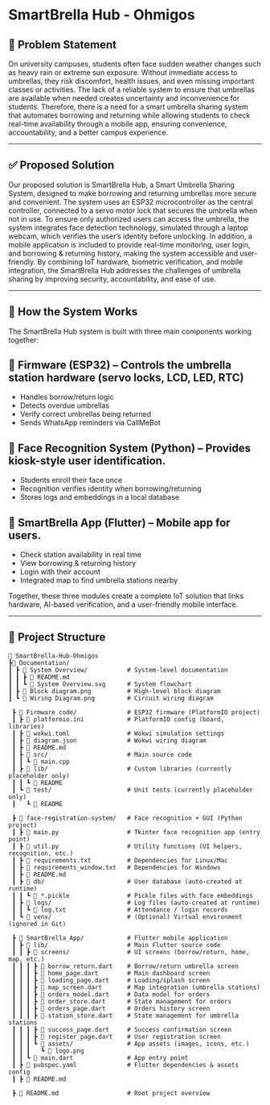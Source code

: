 
# SmartBrella Hub - Ohmigos

## 🧩 Problem Statement
On university campuses, students often face sudden weather changes such as heavy rain or extreme sun exposure. Without immediate access to umbrellas, they risk discomfort, health issues, and even missing important classes or activities. The lack of a reliable system to ensure that umbrellas are available when needed creates uncertainty and inconvenience for students. Therefore, there is a need for a smart umbrella sharing system that automates borrowing and returning while allowing students to check real-time availability through a mobile app, ensuring convenience, accountability, and a better campus experience.

---

## ✅ Proposed Solution
Our proposed solution is SmartBrella Hub, a Smart Umbrella Sharing System, designed to make borrowing and returning umbrellas more secure and convenient. The system uses an ESP32 microcontroller as the central controller, connected to a servo motor lock that secures the umbrella when not in use. To ensure only authorized users can access the umbrella, the system integrates face detection technology, simulated through a laptop webcam, which verifies the user’s identity before unlocking. In addition, a mobile application is included to provide real-time monitoring, user login, and borrowing & returning history, making the system accessible and user-friendly. By combining IoT hardware, biometric verification, and mobile integration, the SmartBrella Hub addresses the challenges of umbrella sharing by improving security, accountability, and ease of use.

---

## 🔗 How the System Works
The SmartBrella Hub system is built with three main components working together:

## 📡 Firmware (ESP32) – Controls the umbrella station hardware (servo locks, LCD, LED, RTC)
- Handles borrow/return logic
- Detects overdue umbrellas
- Verify correct umbrellas being returned
- Sends WhatsApp reminders via CallMeBot

## 👤 Face Recognition System (Python) – Provides kiosk-style user identification.
- Students enroll their face once
- Recognition verifies identity when borrowing/returning
- Stores logs and embeddings in a local database

## 📱 SmartBrella App (Flutter) – Mobile app for users.
- Check station availability in real time
- View borrowing & returning history
- Login with their account
- Integrated map to find umbrella stations nearby

Together, these three modules create a complete IoT solution that links hardware, AI-based verification, and a user-friendly mobile interface.

---

## 📂 Project Structure  

```plaintext
📁 SmartBrella-Hub-Ohmigos
┣📁 Documentation/                  
┃ ┣ 📁 System Overview/           # System-level documentation
┃ ┃ ┣ 📄 README.md             
┃ ┃ ┗ 📄 System Overview.svg      # System flowchart
┃ ┣ 📄 Block diagram.png          # High-level block diagram
┃ ┗ 📄 Wiring Diagram.png         # Circuit wiring diagram

 ┣ 📁 Firmware code/              # ESP32 firmware (PlatformIO project)
 ┃ ┣ 📄 platformio.ini            # PlatformIO config (board, libraries)
 ┃ ┣ 📄 wokwi.toml                # Wokwi simulation settings
 ┃ ┣ 📄 diagram.json              # Wokwi wiring diagram
 ┃ ┣ 📄 README.md              
 ┃ ┣ 📂 src/                      # Main source code
 ┃ ┃ ┗ 📄 main.cpp
 ┃ ┣ 📂 lib/                      # Custom libraries (currently placeholder only)
 ┃ ┃ ┗ 📄 README
 ┃ ┗ 📂 test/                     # Unit tests (currently placeholder only)
 ┃   ┗ 📄 README

 ┣ 📁 face-registration-system/   # Face recognition + GUI (Python project)
 ┃ ┣ 📄 main.py                   # Tkinter face recognition app (entry point)
 ┃ ┣ 📄 util.py                   # Utility functions (UI helpers, recognition, etc.)
 ┃ ┣ 📄 requirements.txt          # Dependencies for Linux/Mac
 ┃ ┣ 📄 requirements_window.txt   # Dependencies for Windows
 ┃ ┣ 📄 README.md                 
 ┃ ┣ 📂 db/                       # User database (auto-created at runtime)
 ┃ ┃ ┗ 📄 *.pickle                # Pickle files with face embeddings
 ┃ ┣ 📂 logs/                     # Log files (auto-created at runtime)
 ┃ ┃ ┗ 📄 log.txt                 # Attendance / login records
 ┃ ┗ 📂 venv/                     # (Optional) Virtual environment (ignored in Git)

 ┣ 📁 SmartBrella_App/            # Flutter mobile application
 ┃ ┣ 📂 lib/                      # Main Flutter source code
 ┃ ┃ ┣ 📂 screens/                # UI screens (borrow/return, home, map, etc.)
 ┃ ┃ ┃ ┣ 📄 borrow_return.dart    # Borrow/return umbrella screen
 ┃ ┃ ┃ ┣ 📄 home_page.dart        # Main dashboard screen
 ┃ ┃ ┃ ┣ 📄 loading_page.dart     # Loading/splash screen
 ┃ ┃ ┃ ┣ 📄 map_screen.dart       # Map integration (umbrella stations)
 ┃ ┃ ┃ ┣ 📄 orders_model.dart     # Data model for orders
 ┃ ┃ ┃ ┣ 📄 order_store.dart      # State management for orders
 ┃ ┃ ┃ ┣ 📄 orders_page.dart      # Orders history screen
 ┃ ┃ ┃ ┣ 📄 station_store.dart    # State management for umbrella stations
 ┃ ┃ ┃ ┣ 📄 success_page.dart     # Success confirmation screen
 ┃ ┃ ┃ ┣ 📄 register_page.dart    # User registration screen
 ┃ ┃ ┃ ┗ 📂 assets/               # App assets (images, icons, etc.)
 ┃ ┃ ┃   ┗ 📄 logo.png
 ┃ ┃ ┗ 📄 main.dart               # App entry point
 ┃ ┣ 📄 pubspec.yaml              # Flutter dependencies & assets config
 ┃ ┣ 📄 README.md

 ┣ 📄 README.md                   # Root project overview
```



